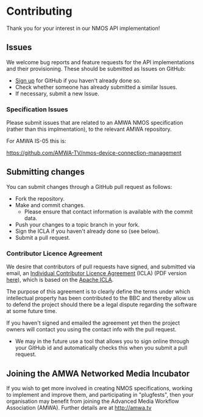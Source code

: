 # Contributing

Thank you for your interest in our NMOS API implementation!

## Issues

We welcome bug reports and feature requests for the API implementations and their provisioning.  These should be submitted as Issues on GitHub:

- [Sign up][join] for GitHub if you haven't already done so.
- Check whether someone has already submitted a similar Issues.
- If necessary, submit a new Issue.

### Specification Issues

Please submit issues that are related to an AMWA NMOS specification (rather than this implmentation), to the relevant AMWA repository.  

For AMWA IS-05 this is:

https://github.com/AMWA-TV/nmos-device-connection-management

## Submitting changes

You can submit changes through a GitHub pull request as follows:

* Fork the repository.
* Make and commit changes.
  - Please ensure that contact information is available with the commit data.
* Push your changes to a topic branch in your fork.
* Sign the ICLA if you haven't already done so (see below).
* Submit a pull request.

### Contributor Licence Agreement

We desire that contributors of pull requests have signed, and submitted via email, an [Individual Contributor Licence Agreement][ICLA] (ICLA) (PDF version [here][ICLA-pdf]), which is based on the [Apache ICLA][Apache-ICLA].

The purpose of this agreement is to clearly define the terms under which intellectual property has been contributed to the BBC and thereby allow us to defend the project should there be a legal dispute regarding the software at some future time.

If you haven't signed and emailed the agreement yet then the project owners will contact you using the contact info with the pull request.

  * We may in the future use a tool that allows you to sign online through your GitHub id and automatically checks this when you submit a pull request.




## Joining the AMWA Networked Media Incubator

If you wish to get more involved in creating NMOS specifications, working to implement and improve them, and participating in "plugfests", then your organisation may benefit from joining the Advanced Media Workflow Association (AMWA). Further details are at http://amwa.tv



  [join]: https://github.com/join "GitHub sign-up"

  [ICLA]: ICLA.md "ICLA"


  [ICLA-pdf]: ICLA.pdf "ICLA in PDF"

  [Apache-ICLA]: https://www.apache.org/licenses/icla.pdf "Apache ICLA"
